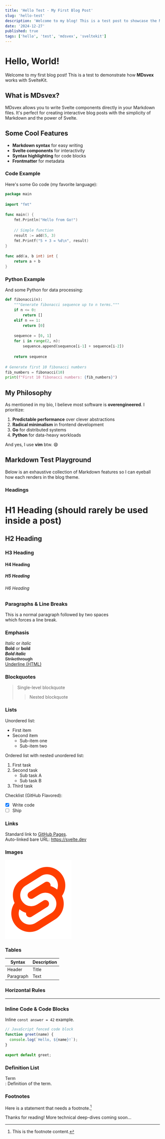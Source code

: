 ```yaml
---
title: 'Hello Test - My First Blog Post'
slug: 'hello-test'
description: 'Welcome to my blog! This is a test post to showcase the MDsvex integration.'
date: '2024-12-27'
published: true
tags: ['hello', 'test', 'mdsvex', 'sveltekit']
---
```


# Hello, World!

Welcome to my first blog post! This is a test to demonstrate how **MDsvex** works with SvelteKit.

## What is MDsvex?

MDsvex allows you to write Svelte components directly in your Markdown files. It's perfect for creating interactive blog posts with the simplicity of Markdown and the power of Svelte.

## Some Cool Features

- **Markdown syntax** for easy writing
- **Svelte components** for interactivity  
- **Syntax highlighting** for code blocks
- **Frontmatter** for metadata

### Code Example

Here's some Go code (my favorite language):

```go
package main

import "fmt"

func main() {
    fmt.Println("Hello from Go!")
    
    // Simple function
    result := add(5, 3)
    fmt.Printf("5 + 3 = %d\n", result)
}

func add(a, b int) int {
    return a + b
}
```

### Python Example

And some Python for data processing:

```python
def fibonacci(n):
    """Generate fibonacci sequence up to n terms."""
    if n <= 0:
        return []
    elif n == 1:
        return [0]
    
    sequence = [0, 1]
    for i in range(2, n):
        sequence.append(sequence[i-1] + sequence[i-2])
    
    return sequence

# Generate first 10 fibonacci numbers
fib_numbers = fibonacci(10)
print(f"First 10 fibonacci numbers: {fib_numbers}")
```

## My Philosophy

As mentioned in my bio, I believe most software is **overengineered**. I prioritize:

1. **Predictable performance** over clever abstractions
2. **Radical minimalism** in frontend development
3. **Go** for distributed systems
4. **Python** for data-heavy workloads

And yes, I use **vim** btw. 😄

## Markdown Test Playground

Below is an exhaustive collection of Markdown features so I can eyeball how each renders in the blog theme.

### Headings

# H1 Heading (should rarely be used inside a post)
## H2 Heading
### H3 Heading
#### H4 Heading
##### H5 Heading
###### H6 Heading

### Paragraphs & Line Breaks

This is a normal paragraph followed by two spaces  
which forces a line break.

### Emphasis

*Italic* or _italic_  
**Bold** or __bold__  
***Bold italic***  
~~Strikethrough~~  
<ins>Underline (HTML)</ins>

### Blockquotes

> Single-level blockquote
>
> > Nested blockquote

### Lists

Unordered list:

* First item
* Second item
  * Sub-item one
  * Sub-item two

Ordered list with nested unordered list:

1. First task
2. Second task
   * Sub task A
   * Sub task B
3. Third task

Checklist (GitHub Flavored):

- [x] Write code
- [ ] Ship

### Links

Standard link to [GitHub Pages](https://pages.github.com/).  
Auto-linked bare URL: <https://svelte.dev>

### Images

![Svelte Logo](https://raw.githubusercontent.com/sveltejs/branding/master/svelte-logo.svg)

### Tables

| Syntax | Description |
| ------ | ----------- |
| Header | Title       |
| Paragraph | Text    |

### Horizontal Rules

---

### Inline Code & Code Blocks

Inline `const answer = 42` example.

```js
// JavaScript fenced code block
function greet(name) {
  console.log(`Hello, ${name}!`);
}

export default greet;
```

### Definition List

Term  
: Definition of the term.

### Footnotes

Here is a statement that needs a footnote.[^1]

[^1]: This is the footnote content.


Thanks for reading! More technical deep-dives coming soon... 